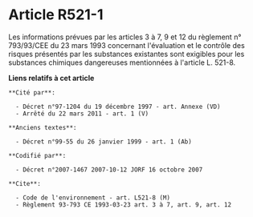 # Article R521-1

Les informations prévues par les articles 3 à 7, 9 et 12 du règlement n° 793/93/CEE du 23 mars 1993 concernant l'évaluation
et le contrôle des risques présentés par les substances existantes sont exigibles pour les substances chimiques dangereuses
mentionnées à l'article L. 521-8.

**Liens relatifs à cet article**

	**Cité par**:

	  - Décret n°97-1204 du 19 décembre 1997 - art. Annexe (VD)
	  - Arrêté du 22 mars 2011 - art. 1 (V)

	**Anciens textes**:

	  - Décret n°99-55 du 26 janvier 1999 - art. 1 (Ab)

	**Codifié par**:

	  - Décret n°2007-1467 2007-10-12 JORF 16 octobre 2007

	**Cite**:

	  - Code de l'environnement - art. L521-8 (M)
	  - Règlement 93-793 CE 1993-03-23 art. 3 à 7, art. 9, art. 12

